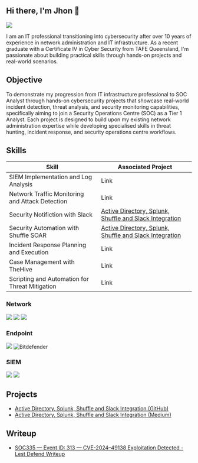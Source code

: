 ## Hi there, I'm Jhon 👋
<a href="https://linkedin.com/in/jhon-quinones/"><img src="https://img.shields.io/badge/-LinkedIn-0072b1?&style=for-the-badge&logo=linkedin&logoColor=white" /></a>

I am an IT professional transitioning into cybersecurity after over 10 years of experience in network administration and IT infrastructure. As a recent graduate with a Certificate IV in Cyber Security from TAFE Queensland, I'm passionate about building practical skills through hands-on projects and real-world scenarios.

## Objective
To demonstrate my progression from IT infrastructure professional to SOC Analyst through hands-on cybersecurity projects that showcase real-world incident detection, threat analysis, and security monitoring capabilities, specifically aiming to join a Security Operations Centre (SOC) as a Tier 1 Analyst. Each project is designed to build upon my existing network administration expertise while developing specialised skills in threat hunting, incident response, and security operations centre workflows.

## Skills

| Skill                                         | Associated Project         |
|-----------------------------------------------|----------------------------|
| SIEM Implementation and Log Analysis          | <a hreff="">Link</a>|
| Network Traffic Monitoring and Attack Detection |<a hreff="">Link</a>|
| Security Notifiction with Slack               | <a href="https://github.com/onixgod/Active-Directory-Shuffler-and-Slack-Integration">Active Directory, Splunk, Shuffle and Slack Integration</a>|   
| Security Automation with Shuffle SOAR         | <a href="https://github.com/onixgod/Active-Directory-Shuffler-and-Slack-Integration">Active Directory, Splunk, Shuffle and Slack Integration</a>|
| Incident Response Planning and Execution      | <a hreff="">Link</a>|
| Case Management with TheHive                  | <a hreff="">Link</a>|
| Scripting and Automation for Threat Mitigation | <a hreff="">Link</a>|

### Network
<div>
    <img src="https://img.shields.io/badge/-Wireshark-1679A7?&style=for-the-badge&logo=Wireshark&logoColor=white" />
    <img src="https://img.shields.io/badge/-Suricata-EF3B2D?&style=for-the-badge&logo=Suricata&logoColor=white" />
    <img src="https://img.shields.io/badge/-Zeek-777BB4?&style=for-the-badge&logo=Zeek&logoColor=white" />
</div>

### Endpoint
<div>
    <img src="https://img.shields.io/badge/-Microsoft_Defender_for_Endpoint-00A4EF?&style=for-the-badge&logo=Microsoft&logoColor=white" />
    <img src="https://img.shields.io/badge/-Bitdefender-DF1632?style=for-the-badge&logo=bitdefender&logoColor=white" alt="Bitdefender" />
</div>

### SIEM
<div>
    <img src="https://img.shields.io/badge/-Splunk-000000?&style=for-the-badge&logo=Splunk&logoColor=white" />
    <img src="https://img.shields.io/badge/-Elastic-005571?&style=for-the-badge&logo=Elastic&logoColor=white" />
</div>

## Projects
- <a href="https://github.com/onixgod/Active-Directory-Shuffler-and-Slack-Integration">Active Directory, Splunk, Shuffle and Slack Integration (GitHub)</a>
- <a href="https://medium.com/@onixgodeh/active-directory-shuffler-and-slack-integration-0fe8b91c833b">Active Directory, Splunk, Shuffle and Slack Integration (Medium)</a>
## Writeup 
- <a href="https://github.com/onixgod/Active-Directory-Shuffler-and-Slack-Integration](https://medium.com/@onixgodeh/soc335-event-id-313-cve-2024-49138-exploitation-detected-lest-defend-writeup-e7366ca2c63e)">SOC335 — Event ID: 313 — CVE-2024–49138 Exploitation Detected -Lest Defend Writeup</a>
